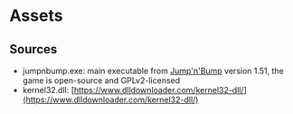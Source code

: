 # Assets

## Sources

- jumpnbump.exe: main executable from [Jump'n'Bump](https://www.icculus.org/jumpnbump/) version 1.51, the game is open-source and GPLv2-licensed
- kernel32.dll: [https://www.dlldownloader.com/kernel32-dll/](https://www.dlldownloader.com/kernel32-dll/)
